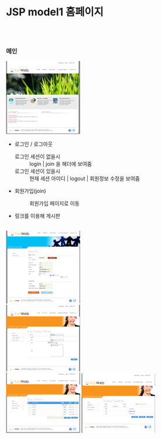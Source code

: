 # JSP model1 홈페이지
<br><br>
  <h3>메인</h3>
<img src="/img/펀웹1.png" width="40%" height="30%" alt="home"></img>
<ul>
      <li>로그인 / 로그아웃
        <dl>
      <dt>로그인 세션이 없을시</dt>
      <dd>login | join 을 헤더에 보여줌</dd>
      <dt>로그인 세션이 있을시</dt>
      <dd>현재 세션 아이디 | logout | 회원정보 수정을 보여줌</dd>
    </dl>
  </li>
      <li>회원가입(join)
  <dl>
      <dd>회원가입 페이지로 이동</dd>
    </dl>
  </li>
      <li>링크를 이용해 게시판 </li>
</ul>
<br>
<img src="/img/펀웹2.png" width="40%" height="30%" alt="home"></img><br>
<img src="/img/펀웹3-1.png" width="40%" height="30%" alt="home"></img><br>
<img src="/img/편웹3.png" width="40%" height="30%" alt="home"></img>
<img src="/img/펀웹4.png" width="40%" height="30%" alt="home"></img><br>
